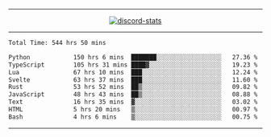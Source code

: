 <a href="https://www.github.com/ripavoid" target="_blank" rel="noreferrer">

-------

<div align='center'>
    <a href='https://discordapp.com/users/825178146797518881'>
        <img align='center' alt='discord-stats' src='https://api.discord-status.me/825178146797518881?nitro&boost=4&gradient=%231e0b1a%2C%23000000%2C%23000000%2C%23160316'></img>
    </a>
</div>

-------

<!--START_SECTION:waka-->

```txt
Total Time: 544 hrs 50 mins

Python            150 hrs 6 mins  ███████░░░░░░░░░░░░░░░░░░   27.36 %
TypeScript        105 hrs 31 mins ████▓░░░░░░░░░░░░░░░░░░░░   19.23 %
Lua               67 hrs 10 mins  ███░░░░░░░░░░░░░░░░░░░░░░   12.24 %
Svelte            63 hrs 37 mins  ███░░░░░░░░░░░░░░░░░░░░░░   11.60 %
Rust              53 hrs 52 mins  ██▒░░░░░░░░░░░░░░░░░░░░░░   09.82 %
JavaScript        48 hrs 43 mins  ██▒░░░░░░░░░░░░░░░░░░░░░░   08.88 %
Text              16 hrs 35 mins  ▓░░░░░░░░░░░░░░░░░░░░░░░░   03.02 %
HTML              5 hrs 20 mins   ▒░░░░░░░░░░░░░░░░░░░░░░░░   00.97 %
Bash              4 hrs 6 mins    ▒░░░░░░░░░░░░░░░░░░░░░░░░   00.75 %
```

<!--END_SECTION:waka-->

-------
